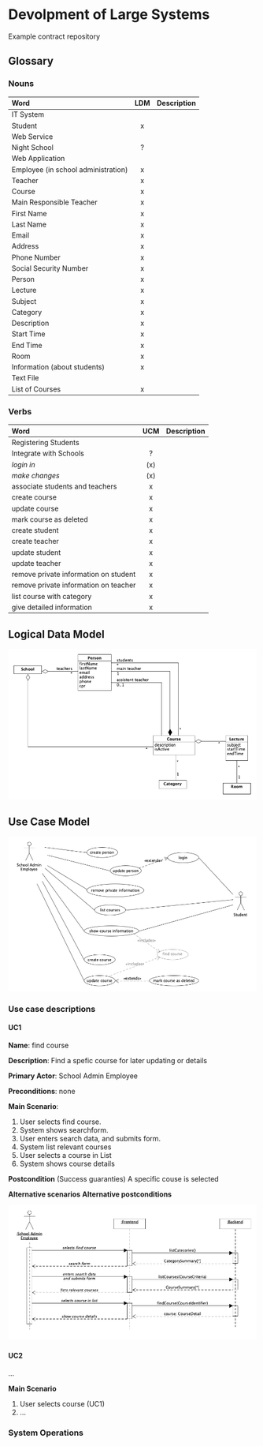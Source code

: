 # Devolpment of Large Systems

Example contract repository

## Glossary

### Nouns
| Word         | LDM   | Description                           |
| :----------- | :---: | :------------------------------------ |
| IT System    |       |     |
| Student      |   x   |     |
| Web Service  |       |     |
| Night School |   ?   |     |
| Web Application |    |     |
| Employee (in school administration) | x |  |
| Teacher      |   x   |     |
| Course       |   x   |     |
| Main Responsible Teacher | x | |
| First Name   |   x   |     |
| Last Name    |   x   |     |
| Email        |   x   |     |
| Address      |   x   |     |
| Phone Number |   x   |     |
| Social Security Number | x | |
| Person       |   x   |     |
| Lecture      |   x   |     |
| Subject      |   x   |     |
| Category     |   x   |     |
| Description  |   x   |     |
| Start Time   |   x   |     |
| End Time     |   x   |     |
| Room         |   x   |     |
| Information (about students) |   x   |     |
| Text File    |       |     |
| List of Courses|  x  |     |

### Verbs
| Word                            | UCM   | Description                           |
| :------------------------------ | :---: | :------------------------------------ |
| Registering Students            |       | |
| Integrate with Schools          |   ?   | |
| _login in_                      |  (x)  | |
| _make changes_                  |  (x)  | |
| associate students and teachers |   x   | |
| create course                   |   x   | |
| update course                   |   x   | |
| mark course as deleted          |   x   | |
| create student                  |   x   | |
| create teacher                  |   x   | |
| update student                  |   x   | |
| update teacher                  |   x   | |
| remove private information on student |  x   | |
| remove private information on teacher |  x   | |
| list course with category             |  x   | |
| give detailed information             |  x   | |

## Logical Data Model

![](materials/ldm.png)

## Use Case Model

![](materials/ucm.png)

### Use case descriptions

#### UC1

**Name**: find course

**Description**: Find a spefic course for later updating or details

**Primary Actor**: School Admin Employee

**Preconditions**: none

**Main Scenario**:
  1. User selects find course.
  2. System shows searchform.
  3. User enters search data, and submits form.
  4. System list relevant courses
  5. User selects a course in List
  6. System shows course details

**Postcondition** (Success guaranties) A specific couse is selected

**Alternative scenarios**
**Alternative postconditions**

![](materials/ssd.png)

#### UC2
...

**Main Scenario**
  1. User selects course (UC1)
  2. ...

### System Operations
